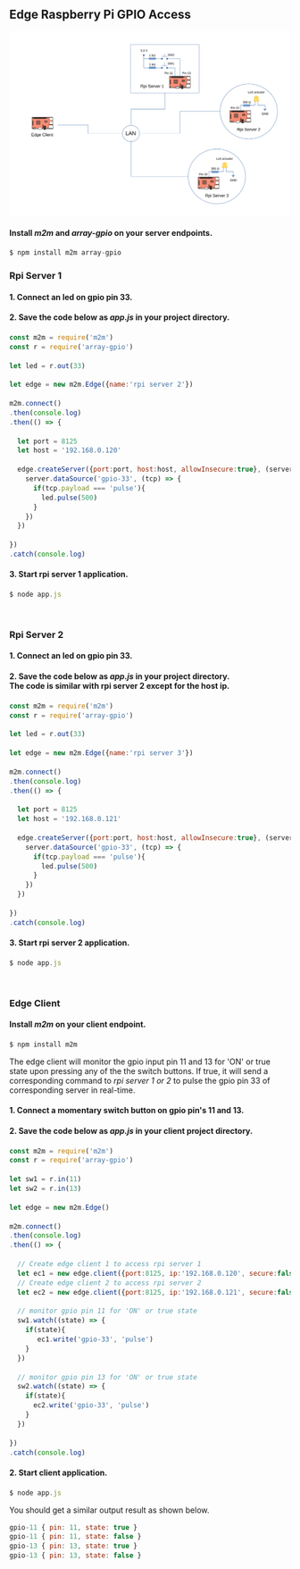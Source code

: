 ## Edge Raspberry Pi GPIO Access
![](assets/edge-rpi-gpio-access.svg)
[](https://raw.githubusercontent.com/EdoLabs/src2/master/quicktour.svg?sanitize=true)

#### Install *m2m* and *array-gpio* on your server endpoints.

```js
$ npm install m2m array-gpio
```

### Rpi Server 1

#### 1. Connect an led on gpio pin 33.

#### 2. Save the code below as *app.js* in your project directory.

```js
const m2m = require('m2m')
const r = require('array-gpio')

let led = r.out(33)

let edge = new m2m.Edge({name:'rpi server 2'})

m2m.connect()
.then(console.log) 
.then(() => {
  
  let port = 8125	
  let host = '192.168.0.120'
    
  edge.createServer({port:port, host:host, allowInsecure:true}, (server) => {
    server.dataSource('gpio-33', (tcp) => {
      if(tcp.payload === 'pulse'){
        led.pulse(500)
      }
    })	
  })

})
.catch(console.log)
```

#### 3. Start rpi server 1 application.

```js
$ node app.js
```
<br>

### Rpi Server 2

#### 1. Connect an led on gpio pin 33.
#### 2. Save the code below as *app.js* in your project directory. <br> The code is similar with rpi server 2 except for the host ip. 

```js
const m2m = require('m2m')
const r = require('array-gpio')

let led = r.out(33)

let edge = new m2m.Edge({name:'rpi server 3'})

m2m.connect()
.then(console.log)
.then(() => {
  
  let port = 8125	
  let host = '192.168.0.121'
    
  edge.createServer({port:port, host:host, allowInsecure:true}, (server) => {
    server.dataSource('gpio-33', (tcp) => {
      if(tcp.payload === 'pulse'){
        led.pulse(500)
      }
    })	
  })

})
.catch(console.log)
```

#### 3. Start rpi server 2 application.

```js
$ node app.js
```

<br>

### Edge Client

#### Install *m2m* on your client endpoint.

```js
$ npm install m2m
```

The edge client will monitor the gpio input pin 11 and 13 for 'ON' or true state upon pressing any of the the switch buttons. If true, it will send a corresponding command to *rpi server 1 or 2* to pulse the gpio pin 33 of corresponding server in real-time.
#### 1. Connect a momentary switch button on gpio pin's 11 and 13.
#### 2. Save the code below as *app.js* in your client project directory.

```js
const m2m = require('m2m')
const r = require('array-gpio')

let sw1 = r.in(11)
let sw2 = r.in(13)

let edge = new m2m.Edge()

m2m.connect()
.then(console.log)
.then(() => {

  // Create edge client 1 to access rpi server 1
  let ec1 = new edge.client({port:8125, ip:'192.168.0.120', secure:false})
  // Create edge client 2 to access rpi server 2
  let ec2 = new edge.client({port:8125, ip:'192.168.0.121', secure:false})

  // monitor gpio pin 11 for 'ON' or true state  
  sw1.watch((state) => {
    if(state){
       ec1.write('gpio-33', 'pulse') 
    }
  })

  // monitor gpio pin 13 for 'ON' or true state
  sw2.watch((state) => {
    if(state){
      ec2.write('gpio-33', 'pulse') 
    }
  })

})
.catch(console.log)
```

#### 2. Start client application.
```js
$ node app.js
```
You should get a similar output result as shown below.
```js
gpio-11 { pin: 11, state: true }
gpio-11 { pin: 11, state: false }
gpio-13 { pin: 13, state: true }
gpio-13 { pin: 13, state: false }
```




